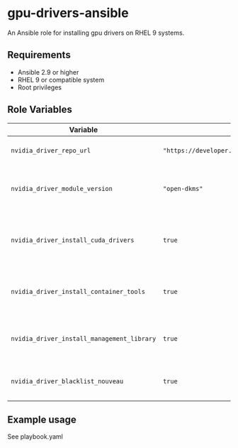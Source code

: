 # gpu-drivers-ansible

An Ansible role for installing gpu drivers on RHEL 9 systems.

## Requirements

- Ansible 2.9 or higher
- RHEL 9 or compatible system
- Root privileges

## Role Variables

| Variable | Default | Description |
|----------|---------|-------------|
| `nvidia_driver_repo_url` | `"https://developer.download.nvidia.com/compute/cuda/repos/rhel9/"` | NVIDIA repository URL |
| `nvidia_driver_module_version` | `"open-dkms"` | NVIDIA Driver module version to install |
| `nvidia_driver_install_cuda_drivers` | `true` | Whether to install CUDA drivers (cuda-drivers package) |
| `nvidia_driver_install_container_tools` | `true` | Whether to install container tools (and CDI config) |
| `nvidia_driver_install_management_library` | `true` | Whether to install management library (NVML) |
| `nvidia_driver_blacklist_nouveau` | `true` | Whether to blacklist nouveau driver |

## Example usage

See playbook.yaml
